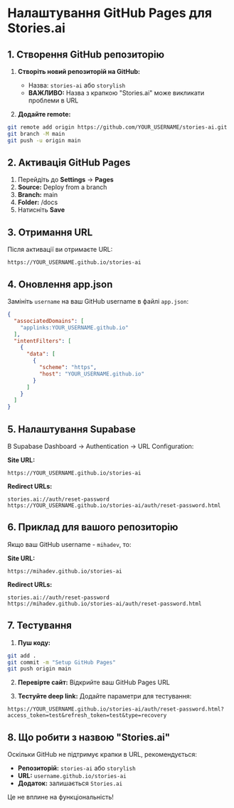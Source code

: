 # Налаштування GitHub Pages для Stories.ai

## 1. Створення GitHub репозиторію

1. **Створіть новий репозиторій на GitHub:**
   - Назва: `stories-ai` або `storylish`
   - **ВАЖЛИВО:** Назва з крапкою "Stories.ai" може викликати проблеми в URL

2. **Додайте remote:**
```bash
git remote add origin https://github.com/YOUR_USERNAME/stories-ai.git
git branch -M main
git push -u origin main
```

## 2. Активація GitHub Pages

1. Перейдіть до **Settings** → **Pages**
2. **Source:** Deploy from a branch
3. **Branch:** main
4. **Folder:** /docs
5. Натисніть **Save**

## 3. Отримання URL

Після активації ви отримаєте URL:
```
https://YOUR_USERNAME.github.io/stories-ai
```

## 4. Оновлення app.json

Замініть `username` на ваш GitHub username в файлі `app.json`:
```json
{
  "associatedDomains": [
    "applinks:YOUR_USERNAME.github.io"
  ],
  "intentFilters": [
    {
      "data": [
        {
          "scheme": "https",
          "host": "YOUR_USERNAME.github.io"
        }
      ]
    }
  ]
}
```

## 5. Налаштування Supabase

В Supabase Dashboard → Authentication → URL Configuration:

**Site URL:**
```
https://YOUR_USERNAME.github.io/stories-ai
```

**Redirect URLs:**
```
stories.ai://auth/reset-password
https://YOUR_USERNAME.github.io/stories-ai/auth/reset-password.html
```

## 6. Приклад для вашого репозиторію

Якщо ваш GitHub username - `mihadev`, то:

**Site URL:**
```
https://mihadev.github.io/stories-ai
```

**Redirect URLs:**
```
stories.ai://auth/reset-password
https://mihadev.github.io/stories-ai/auth/reset-password.html
```

## 7. Тестування

1. **Пуш коду:**
```bash
git add .
git commit -m "Setup GitHub Pages"
git push origin main
```

2. **Перевірте сайт:** Відкрийте ваш GitHub Pages URL

3. **Тестуйте deep link:** Додайте параметри для тестування:
```
https://YOUR_USERNAME.github.io/stories-ai/auth/reset-password.html?access_token=test&refresh_token=test&type=recovery
```

## 8. Що робити з назвою "Stories.ai"

Оскільки GitHub не підтримує крапки в URL, рекомендується:
- **Репозиторій:** `stories-ai` або `storylish`
- **URL:** `username.github.io/stories-ai`
- **Додаток:** залишається `Stories.ai`

Це не вплине на функціональність! 